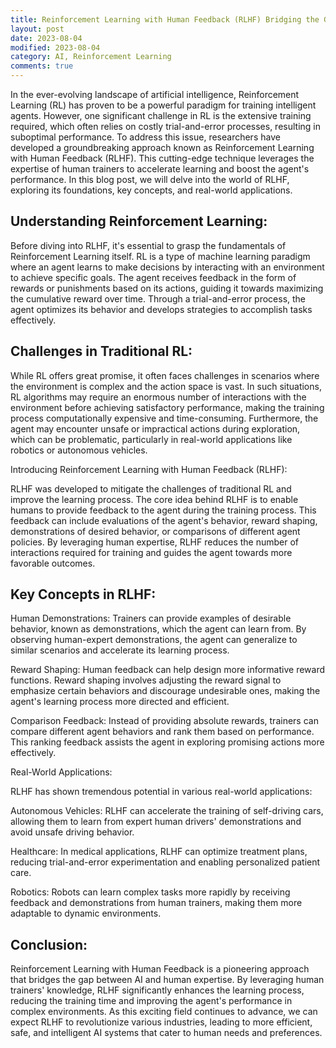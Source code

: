 ```yaml
---
title: Reinforcement Learning with Human Feedback (RLHF) Bridging the Gap between AI and Human Expertise
layout: post
date: 2023-08-04
modified: 2023-08-04
category: AI, Reinforcement Learning
comments: true
---
```


In the ever-evolving landscape of artificial intelligence, Reinforcement Learning (RL) has proven to be a powerful paradigm for training intelligent agents. However, one significant challenge in RL is the extensive training required, which often relies on costly trial-and-error processes, resulting in suboptimal performance. To address this issue, researchers have developed a groundbreaking approach known as Reinforcement Learning with Human Feedback (RLHF). This cutting-edge technique leverages the expertise of human trainers to accelerate learning and boost the agent's performance. In this blog post, we will delve into the world of RLHF, exploring its foundations, key concepts, and real-world applications.
<!-- more -->

## Understanding Reinforcement Learning:

Before diving into RLHF, it's essential to grasp the fundamentals of Reinforcement Learning itself. RL is a type of machine learning paradigm where an agent learns to make decisions by interacting with an environment to achieve specific goals. The agent receives feedback in the form of rewards or punishments based on its actions, guiding it towards maximizing the cumulative reward over time. Through a trial-and-error process, the agent optimizes its behavior and develops strategies to accomplish tasks effectively.

## Challenges in Traditional RL:

While RL offers great promise, it often faces challenges in scenarios where the environment is complex and the action space is vast. In such situations, RL algorithms may require an enormous number of interactions with the environment before achieving satisfactory performance, making the training process computationally expensive and time-consuming. Furthermore, the agent may encounter unsafe or impractical actions during exploration, which can be problematic, particularly in real-world applications like robotics or autonomous vehicles.

Introducing Reinforcement Learning with Human Feedback (RLHF):

RLHF was developed to mitigate the challenges of traditional RL and improve the learning process. The core idea behind RLHF is to enable humans to provide feedback to the agent during the training process. This feedback can include evaluations of the agent's behavior, reward shaping, demonstrations of desired behavior, or comparisons of different agent policies. By leveraging human expertise, RLHF reduces the number of interactions required for training and guides the agent towards more favorable outcomes.

## Key Concepts in RLHF:

Human Demonstrations: Trainers can provide examples of desirable behavior, known as demonstrations, which the agent can learn from. By observing human-expert demonstrations, the agent can generalize to similar scenarios and accelerate its learning process.

Reward Shaping: Human feedback can help design more informative reward functions. Reward shaping involves adjusting the reward signal to emphasize certain behaviors and discourage undesirable ones, making the agent's learning process more directed and efficient.

Comparison Feedback: Instead of providing absolute rewards, trainers can compare different agent behaviors and rank them based on performance. This ranking feedback assists the agent in exploring promising actions more effectively.

Real-World Applications:

RLHF has shown tremendous potential in various real-world applications:

Autonomous Vehicles: RLHF can accelerate the training of self-driving cars, allowing them to learn from expert human drivers' demonstrations and avoid unsafe driving behavior.

Healthcare: In medical applications, RLHF can optimize treatment plans, reducing trial-and-error experimentation and enabling personalized patient care.

Robotics: Robots can learn complex tasks more rapidly by receiving feedback and demonstrations from human trainers, making them more adaptable to dynamic environments.

## Conclusion:

Reinforcement Learning with Human Feedback is a pioneering approach that bridges the gap between AI and human expertise. By leveraging human trainers' knowledge, RLHF significantly enhances the learning process, reducing the training time and improving the agent's performance in complex environments. As this exciting field continues to advance, we can expect RLHF to revolutionize various industries, leading to more efficient, safe, and intelligent AI systems that cater to human needs and preferences.
